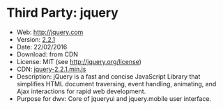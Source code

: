 Third Party: jquery
===================

* Web: http://jquery.com
* Version: [2.2.1](http://blog.jquery.com/2016/02/22/jquery-1-12-1-and-2-2-1-released/)
* Date: 22/02/2016
* Download: from CDN
* License: MIT (see http://jquery.org/license)
* CDN: [jquery-2.2.1.min.js](http://code.jquery.com/jquery-2.2.1.min.js)
* Description: jQuery is a fast and concise JavaScript Library that simplifies HTML
  document traversing, event handling, animating, and Ajax interactions
  for rapid web development.
* Purpose for dwv: Core of jqueryui and jquery.mobile user interface.
